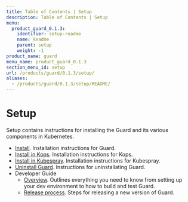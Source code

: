 ```yaml
---
title: Table of Contents | Setup
description: Table of Contents | Setup
menu:
  product_guard_0.1.3:
    identifier: setup-readme
    name: Readme
    parent: setup
    weight: -1
product_name: guard
menu_name: product_guard_0.1.3
section_menu_id: setup
url: /products/guard/0.1.3/setup/
aliases:
  - /products/guard/0.1.3/setup/README/
---
```


# Setup

Setup contains instructions for installing the Guard and its various components in Kubernetes.

- [Install](/docs/setup/install.md). Installation instructions for Guard.
- [Install in Kops](/docs/setup/install-kops.md). Installation instructions for Kops.
- [Install in Kubespray](/docs/setup/install-kubespray.md). Installation instructions for Kubespray.
- [Uninstall Guard](/docs/setup/uninstall.md). Instructions for uninstallating Guard.
- Developer Guide
  - [Overview](/docs/setup/developer-guide/overview.md). Outlines everything you need to know from setting up your dev environment to how to build and test Guard.
  - [Release process](/docs/setup/developer-guide/release.md). Steps for releasing a new version of Guard.

